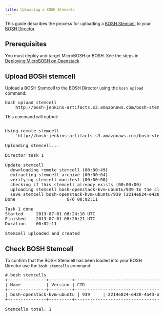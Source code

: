 ```yaml
---
title: Uploading a BOSH Stemcell
---
```


This guide describes the process for uploading a [BOSH Stemcell](/bosh/terminology.html#stemcell) to your [BOSH Director](/bosh/bosh-components.html#director).

## <a id="prerequisites"></a>Prerequisites ##

You must deploy and target MicroBOSH or BOSH. See the steps in [Deploying MicroBOSH on Openstack](deploying_microbosh.html).

## <a id="upload_stemcell"></a>Upload BOSH stemcell ###

Upload a BOSH Stemcell to the BOSH Director using the `bosh upload` command:

<pre class="terminal">
bosh upload stemcell
	http://bosh-jenkins-artifacts.s3.amazonaws.com/bosh-stemcell/openstack/bosh-stemcell-latest-openstack-kvm-ubuntu.tgz
</pre>

This command will output:

<pre class="terminal">

Using remote stemcell
	'http://bosh-jenkins-artifacts.s3.amazonaws.com/bosh-stemcell/openstack/bosh-stemcell-latest-openstack-kvm-ubuntu.tgz'

Uploading stemcell...

Director task 1

Update stemcell
  downloading remote stemcell (00:00:49)
  extracting stemcell archive (00:00:04)
  verifying stemcell manifest (00:00:00)
  checking if this stemcell already exists (00:00:00)
  uploading stemcell bosh-openstack-kvm-ubuntu/939 to the cloud (00:00:27)
  save stemcell bosh-openstack-kvm-ubuntu/939 (2214e824-e420-4a43-ac81-b6f600f25f80) (00:00:00)
Done                    6/6 00:02:11

Task 1 done
Started		2013-07-01 08:24:10 UTC
Finished	2013-07-01 08:26:21 UTC
Duration	00:02:11

Stemcell uploaded and created
</pre>

## <a id="check_stemcell"></a>Check BOSH Stemcell ###

To confirm that the BOSH Stemcell has been loaded into your BOSH Director use the `bosh stemcells` command:

<pre class="terminal">
# bosh stemcells
+---------------+---------+--------------------------------------+
| Name          | Version | CID                                  |
+---------------+---------+--------------------------------------+
| bosh-openstack-kvm-ubuntu | 939     | 2214e824-e420-4a43-ac81-b6f600f25f80 |
+---------------+---------+--------------------------------------+

Stemcells total: 1
</pre>


